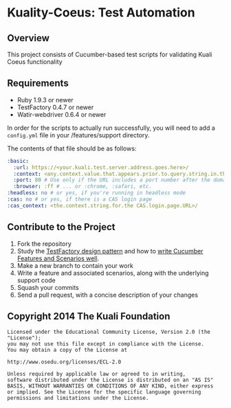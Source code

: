 Kuality-Coeus: Test Automation
==============================

Overview
--------

This project consists of Cucumber-based test scripts for validating Kuali Coeus functionality

Requirements
------------

* Ruby 1.9.3 or newer
* TestFactory 0.4.7 or newer
* Watir-webdriver 0.6.4 or newer

In order for the scripts to actually run successfully, you will need to add a `config.yml` file in your /features/support directory.

The contents of that file should be as follows:

```yaml
:basic:
  :url: https://<your.kuali.test.server.address.goes.here>/
  :context: <any.context.value.that.appears.prior.to.query.string.in.the.URL>/
  :port: 80 # Use only if the URL includes a port number after the domain. Leave blank, otherwise
  :browser: :ff # ... or :chrome, :safari, etc.
:headless: no # or yes, if you're running in headless mode
:cas: no # or yes, if there is a CAS login page
:cas_context: <the.context.string.for.the CAS.login.page.URL>/
```

Contribute to the Project
-------------------------

1. Fork the repository
2. Study the [TestFactory design pattern](https://github.com/aheward/TestFactory#design-pattern) and how to [write Cucumber Features and Scenarios well](https://github.com/cucumber/cucumber/wiki/tutorials-and-related-blog-posts).
3. Make a new branch to contain your work
4. Write a feature and associated scenarios, along with the underlying support code
5. Squash your commits
6. Send a pull request, with a concise description of your changes

Copyright 2014 The Kuali Foundation
-----------------------------------

	Licensed under the Educational Community License, Version 2.0 (the "License");
	you may	not use this file except in compliance with the License.
	You may obtain a copy of the License at

    http://www.osedu.org/licenses/ECL-2.0

	Unless required by applicable law or agreed to in writing,
	software distributed under the License is distributed on an "AS IS"
	BASIS, WITHOUT WARRANTIES OR CONDITIONS OF ANY KIND, either express
	or implied. See the License for the specific language governing
	permissions and limitations under the License.